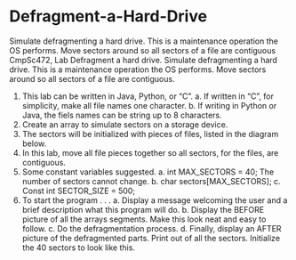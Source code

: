 # Defragment-a-Hard-Drive
Simulate defragmenting a hard drive.  This is a maintenance operation the OS  performs. Move sectors around so all sectors of a file are contiguous
CmpSc472, Lab
Defragment a hard drive.
Simulate defragmenting a hard drive. This is a maintenance operation the OS
performs.
Move sectors around so all sectors of a file are contiguous.
1. This lab can be written in Java, Python, or “C”.
a. If written in “C”, for simplicity, make all file names one character.
b. If writing in Python or Java, the fiels names can be string up to 8
characters.
2. Create an array to simulate sectors on a storage device.
3. The sectors will be initialized with pieces of files, listed in the diagram below.
4. In this lab, move all file pieces together so all sectors, for the files, are
contiguous.
5. Some constant variables suggested.
a. int MAX_SECTORS = 40; The number of sectors cannot change.
b. char sectors[MAX_SECTORS];
c. Const int SECTOR_SIZE = 500;
6. To start the program . . .
a. Display a message welcoming the user and a brief description what this program
will do.
b. Display the BEFORE picture of all the arrays segments. Make this look neat and
easy to follow.
c. Do the defragmentation process.
d. Finally, display an AFTER picture of the defragmented parts. Print out of all the
sectors.
Initialize the 40 sectors to look like this.
